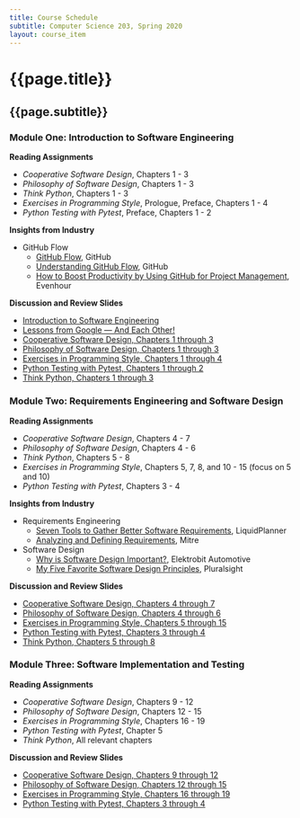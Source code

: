 ```yaml
---
title: Course Schedule
subtitle: Computer Science 203, Spring 2020
layout: course_item
---
```


# {{page.title}}
## {{page.subtitle}}

### Module One: Introduction to Software Engineering

**Reading Assignments**

- <em>Cooperative Software Design</em>, Chapters 1 - 3
- <em>Philosophy of Software Design</em>, Chapters 1 - 3
- <em>Think Python</em>, Chapters 1 - 3
- <em>Exercises in Programming Style</em>, Prologue, Preface, Chapters 1 - 4
- <em>Python Testing with Pytest</em>, Preface, Chapters 1 - 2

**Insights from Industry**

- GitHub Flow
    - [GitHub Flow](http://scottchacon.com/2011/08/31/github-flow.html), GitHub
    - [Understanding GitHub Flow](https://guides.github.com/introduction/flow/), GitHub
    - [How to Boost Productivity by Using GitHub for Project
    Management](https://everhour.com/blog/project-management-using-github/),
    Evenhour

**Discussion and Review Slides**

<ul>

<li> <a target="_blank" rel="noopener" href = "{{site.baseurl}}teaching/cs203S2020/provide/slides/cs203_introduction.html">Introduction to Software Engineering</a>

<li> <a target="_blank" rel="noopener" href = "{{site.baseurl}}teaching/cs203S2020/provide/slides/cs203_lessons_from_google.html">Lessons from Google &mdash; And Each Other!</a>

<li> <a target="_blank" rel="noopener" href = "{{site.baseurl}}teaching/cs203S2020/provide/slides/cs203_cooperative_ch1to3.html">Cooperative Software Design, Chapters 1 through 3</a>

<li> <a target="_blank" rel="noopener" href = "{{site.baseurl}}teaching/cs203S2020/provide/slides/cs203_philosophy_ch1to3.html">Philosophy of Software Design, Chapters 1 through 3</a>

<li> <a target="_blank" rel="noopener" href = "{{site.baseurl}}teaching/cs203S2020/provide/slides/cs203_programmingstyle_ch1to4.html">Exercises in Programming Style, Chapters 1 through 4</a>

<li> <a target="_blank" rel="noopener" href = "{{site.baseurl}}teaching/cs203S2020/provide/slides/cs203_pytest_ch1to2.html">Python Testing with Pytest, Chapters 1 through 2</a>

<li> <a target="_blank" rel="noopener" href = "{{site.baseurl}}teaching/cs203S2020/provide/slides/cs203_thinkpython_ch1to3.html">Think Python, Chapters 1 through 3</a>

</ul>

### Module Two: Requirements Engineering and Software Design

**Reading Assignments**

- <em>Cooperative Software Design</em>, Chapters 4 - 7
- <em>Philosophy of Software Design</em>, Chapters 4 - 6
- <em>Think Python</em>, Chapters 5 - 8
- <em>Exercises in Programming Style</em>, Chapters 5, 7, 8, and 10 - 15 (focus on 5 and 10)
- <em>Python Testing with Pytest</em>, Chapters 3 - 4

**Insights from Industry**

- Requirements Engineering
  - [Seven Tools to Gather Better Software Requirements](https://www.liquidplanner.com/blog/7-tools-to-gather-better-software-requirements/), LiquidPlanner
  - [Analyzing and Defining Requirements](https://www.mitre.org/publications/systems-engineering-guide/se-lifecycle-building-blocks/requirements-engineering/analyzing-and-defining-requirements), Mitre
- Software Design
  - [Why is Software Design Important?](https://hackernoon.com/why-software-design-is-important-9ecbea883bbb), Elektrobit Automotive
  - [My Five Favorite Software Design Principles](https://dev.to/pluralsight/my-5-favorite-software-design-principles-4ech), Pluralsight

**Discussion and Review Slides**

<ul>

<li> <a target="_blank" rel="noopener" href = "{{site.baseurl}}teaching/cs203S2020/provide/slides/cs203_cooperative_ch4to7.html">Cooperative Software Design, Chapters 4 through 7</a>

<li> <a target="_blank" rel="noopener" href = "{{site.baseurl}}teaching/cs203S2020/provide/slides/cs203_philosophy_ch4to6.html">Philosophy of Software Design, Chapters 4 through 6</a>

<li> <a target="_blank" rel="noopener" href = "{{site.baseurl}}teaching/cs203S2020/provide/slides/cs203_programmingstyle_ch5to15.html">Exercises in Programming Style, Chapters 5 through 15</a>

<li> <a target="_blank" rel="noopener" href = "{{site.baseurl}}teaching/cs203S2020/provide/slides/cs203_pytest_ch3to4.html">Python Testing with Pytest, Chapters 3 through 4</a>

<li> <a target="_blank" rel="noopener" href = "{{site.baseurl}}teaching/cs203S2020/provide/slides/cs203_thinkpython_ch5to8.html">Think Python, Chapters 5 through 8</a>

</ul>

### Module Three: Software Implementation and Testing

**Reading Assignments**

- <em>Cooperative Software Design</em>, Chapters 9 - 12
- <em>Philosophy of Software Design</em>, Chapters 12 - 15
- <em>Exercises in Programming Style</em>, Chapters 16 - 19
- <em>Python Testing with Pytest</em>, Chapter 5
- <em>Think Python</em>, All relevant chapters

**Discussion and Review Slides**

<ul>

<li> <a target="_blank" rel="noopener" href = "{{site.baseurl}}teaching/cs203S2020/provide/slides/cs203_cooperative_ch9to12.html">Cooperative Software Design, Chapters 9 through 12</a>

<li> <a target="_blank" rel="noopener" href = "{{site.baseurl}}teaching/cs203S2020/provide/slides/cs203_philosophy_ch12to15.html">Philosophy of Software Design, Chapters 12 through 15</a>

<li> <a target="_blank" rel="noopener" href = "{{site.baseurl}}teaching/cs203S2020/provide/slides/cs203_programmingstyle_ch16to19.html">Exercises in Programming Style, Chapters 16 through 19</a>

<li> <a target="_blank" rel="noopener" href = "{{site.baseurl}}teaching/cs203S2020/provide/slides/cs203_pytest_ch5.html">Python Testing with Pytest, Chapters 3 through 4</a>

</ul>
